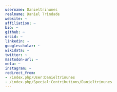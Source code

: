 ```yaml
---
username: Danieltrinunes
realname: Daniel Trindade
website: ~
affiliation: ~
bio: ~
github: ~
orcid: ~
linkedin: ~
googlescholar: ~
wikidata: ~
twitter: ~
mastodon-url: ~
meta: ~
instagram: ~
redirect_from:
- /index.php/User:Danieltrinunes
- /index.php/Special:Contributions/Danieltrinunes
---
```

